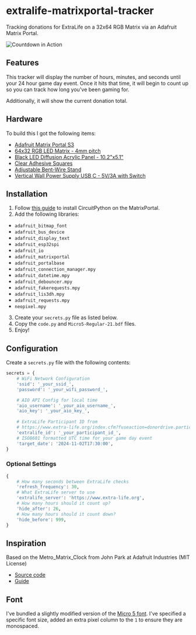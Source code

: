 # extralife-matrixportal-tracker
Tracking donations for ExtraLife on a 32x64 RGB Matrix via an Adafruit Matrix Portal.

![Countdown in Action](https://github.com/user-attachments/assets/621276b6-5512-4727-baa7-6012e2433044)

## Features

This tracker will display the number of hours, minutes, and seconds until your 24 hour game day event.  Once it hits that time, it will begin to count up so you can track how long you've been gaming for.

Additionally, it will show the current donation total.

## Hardware

To build this I got the following items:
 - [Adafruit Matrix Portal S3](https://www.adafruit.com/product/5778)
 - [64x32 RGB LED Matrix - 4mm pitch](https://www.adafruit.com/product/2278)
 - [Black LED Diffusion Acrylic Panel - 10.2"x5.1"](https://www.adafruit.com/product/4749)
 - [Clear Adhesive Squares](https://www.adafruit.com/product/4813)
 - [Adjustable Bent-Wire Stand](https://www.adafruit.com/product/1679)
 - [Vertical Wall Power Supply USB C - 5V/3A with Switch](https://www.adafruit.com/product/5801)

## Installation

1. Follow [this guide](https://learn.adafruit.com/network-connected-metro-rgb-matrix-clock/code-the-matrix-clock) to install CircuitPython on the MatrixPortal.
2. Add the following libraries:
 - `adafruit_bitmap_font`
 - `adafruit_bus_device`
 - `adafruit_display_text`
 - `adafruit_esp32spi`
 - `adafruit_io`
 - `adafruit_matrixportal`
 - `adafruit_portalbase`
 - `adafruit_connection_manager.mpy`
 - `adafruit_datetime.mpy`
 - `adafruit_debouncer.mpy`
 - `adafruit_fakerequests.mpy`
 - `adafruit_lis3dh.mpy`
 - `adafruit_requests.mpy`
 - `neopixel.mpy`
3. Create your `secrets.py` file as listed below.
4. Copy the `code.py` and `Micro5-Regular-21.bdf` files.
5. Enjoy!

## Configuration

Create a `secrets.py` file with the following contents:
```python
secrets = {
    # WiFi Network Configuration
    'ssid': '_your_ssid_',
    'password': '_your_wifi_password_',

    # AIO API Config for local time
    'aio_username': '_your_aio_username_',
    'aio_key': '_your_aio_key_',
    
    # ExtraLife Participant ID from
    # https://www.extra-life.org/index.cfm?fuseaction=donordrive.participant&participantID=_your_id_
    'extralife_id': '_your_participant_id_',
    # ISO8601 formatted UTC time for your game day event
    'target_date': '2024-11-02T17:30:00',
}
```

### Optional Settings

```python
{
    # How many seconds between ExtraLife checks
    'refresh_frequency': 30,
    # What ExtraLife server to use
    'extralife_server': 'https://www.extra-life.org',
    # How many hours should it count up?
    'hide_after': 26,
    # How many hours should it count down?
    'hide_before': 999,
}
```

## Inspiration

Based on the Metro_Matrix_Clock from John Park at Adafruit Industries (MIT License)
 - [Source code](https://github.com/adafruit/Adafruit_Learning_System_Guides/blob/main/Metro_Matrix_Clock/code.py)
 - [Guide](https://learn.adafruit.com/network-connected-metro-rgb-matrix-clock/overview)

## Font

I've bundled a slightly modified version of the [Micro 5 font](https://fonts.google.com/specimen/Micro+5).  I've specified a specific font size, added an extra pixel column to the `1` to ensure they are monospaced.